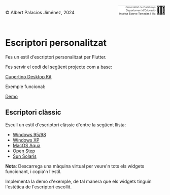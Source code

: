 <div style="display: flex; width: 100%;">
    <div style="flex: 1; padding: 0px;">
        <p>© Albert Palacios Jiménez, 2024</p>
    </div>
    <div style="flex: 1; padding: 0px; text-align: right;">
        <img src="../assets/ieti.png" height="32" alt="Logo de IETI" style="max-height: 32px;">
    </div>
</div>
<br/>

# Escriptori personalitzat

Fes un estil d'escriptori personalitzat per Flutter.

Fes servir el codi del següent projecte com a base:

[Cupertino Desktop Kit](https://pub.dev/packages/flutter_cupertino_desktop_kit)

Exemple funcional:

[Demo](https://optimisme.github.io/flutter_cupertino_desktop_kit/gh-pages/example/)


## Escriptori clàssic

Escull un estil d'escriptori clàssic d'entre la següent llista:

- [Windows 95/98](https://www.google.com/search?q=windows+95&client=safari&sca_esv=3431e2d2e020c503&rls=en&udm=2&biw=1470&bih=839&ei=IoF-Z6D-D6LV7M8P85SJmQY&ved=0ahUKEwigl7TvoOaKAxWiKvsDHXNKImMQ4dUDCBA&uact=5&oq=windows+95&gs_lp=EgNpbWciCndpbmRvd3MgOTVI9wdQ2gVYkgdwAHgAkAEAmAEAoAEAqgEAuAEDyAEA-AEBmAIAoAIAmAMAiAYBkgcAoAcA&sclient=img)
- [Windows XP](http://interface.free.fr/Archives/GUI_Xp.pdf)
- [MacOS Aqua](https://www.google.com/search?q=mac+os+aqua&client=safari&sca_esv=3431e2d2e020c503&rls=en&udm=2&biw=1470&bih=839&ei=BIF-Z4KuK7yskdUP9-CjkQo&ved=0ahUKEwiCwKjhoOaKAxU8VqQEHXfwKKIQ4dUDCBA&uact=5&oq=mac+os+aqua&gs_lp=EgNpbWciC21hYyBvcyBhcXVhSPYPUMkEWM8OcAB4AJABAJgBAKABAKoBALgBA8gBAPgBAZgCAKACAJgDAIgGAZIHAKAHAA&sclient=img)
- [Open Step](https://www.google.com/search?client=safari&sca_esv=3431e2d2e020c503&rls=en&q=open+step&udm=2&fbs=AEQNm0AbmnzNF3cHx7dqmvXz_M4cjJ6_pKth7JjljTu99fvrEPQxz8oaWts-odKn2TB547RWBBpTAXiRZZNb_e5ck0zAG-uS4OjimSjf5n1cNzR8RpKNi1ctSDza0ViSvVJ3Sdv2kZ8C5ZuQux6hue6lvaFIxcpM_mS5eb_5lorDUZ-AU_T8lD7mXgsQOw_vn-VDJPXxhmqc&sa=X&ved=2ahUKEwj8gsLgoOaKAxWbVKQEHclnGAYQtKgLegQIGRAB&biw=1470&bih=839&dpr=2)
- [Sun Solaris](https://www.google.com/search?client=safari&sca_esv=3431e2d2e020c503&rls=en&q=solaris+sun+9&udm=2&fbs=AEQNm0AbmnzNF3cHx7dqmvXz_M4cGQZIzGg2P3WWMVLKtTtFcOvyQIwhk4HAmdmk4izvSJUni_oFoV9VmKGGUnnLZmrxOdoZ1LZOmxTC0anoF7e_38xTDXX7ckEVSZlRGiK5tF7f325WFr7oOToQTeoaVVqLd8OMfx-nKOjFsibR4JvSTV27GQL6Cp0UacV8tlDoU5ptij0K&sa=X&ved=2ahUKEwiRlOTVoOaKAxWRSaQEHR4IIC8QtKgLegQIGhAB&biw=1470&bih=839&dpr=2)

**Nota**: Descarrega una màquina virtual per veure'n tots els widgets funcionant, i copia'n l'estil.

Implementa la demo d'exemple, de tal manera que els widgets tinguin l'estètica de l'escriptori escollit.

